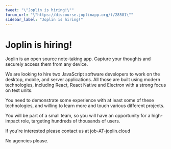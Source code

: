 ```yaml
---
tweet: "\"Joplin is hiring!\""
forum_url: "\"https://discourse.joplinapp.org/t/28581\""
sidebar_label: "Joplin is hiring!"
---
```


# Joplin is hiring!

Joplin is an open source note-taking app. Capture your thoughts and securely access them from any device.

We are looking to hire two JavaScript software developers to work on the desktop, mobile, and server applications. All those are built using modern technologies, including React, React Native and Electron with a strong focus on test units.

You need to demonstrate some experience with at least some of these technologies, and willing to learn more and touch various different projects.

You will be part of a small team, so you will have an opportunity for a high-impact role, targeting hundreds of thousands of users.

If you're interested please contact us at job-AT-joplin.cloud

No agencies please.